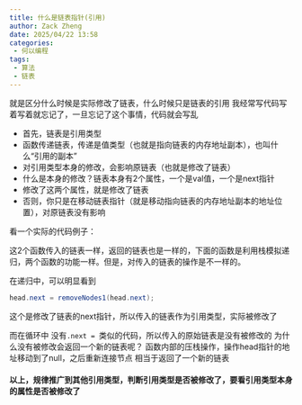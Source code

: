 ```yaml
---
title: 什么是链表指针(引用)
author: Zack Zheng
date: 2025/04/22 13:58
categories:
 - 何以编程
tags:
 - 算法
 - 链表
---
```


就是区分什么时候是实际修改了链表，什么时候只是链表的引用
我经常写代码写着写着就忘记了，一旦忘记了这个事情，代码就会写乱

+ 首先，链表是引用类型
+ 函数传递链表，传递是值类型（也就是指向链表的内存地址副本），也叫什么“引用的副本”
+ 对引用类型本身的修改，会影响原链表（也就是修改了链表）
+ 什么是本身的修改？链表本身有2个属性，一个是val值，一个是next指针
+ 修改了这两个属性，就是修改了链表
+ 否则，你只是在移动链表指针（就是移动指向链表的内存地址副本的地址位置），对原链表没有影响

看一个实际的代码例子：

<simple-img src="https://gitee.com/zackzhengxy/picGallery/raw/main/imgs/链表代码例子.png"></simple-img>

这2个函数传入的链表一样，返回的链表也是一样的，下面的函数是利用栈模拟递归，两个函数的功能一样。但是，对传入的链表的操作是不一样的。

在递归中，可以明显看到
```java
head.next = removeNodes1(head.next);
```
这个是修改了链表的next指针，所以传入的链表作为引用类型，实际被修改了

而在循环中
没有`.next = `类似的代码，所以传入的原始链表是没有被修改的
为什么没有被修改会返回一个新的链表呢？
函数内部的压栈操作，操作head指针的地址移动到了null，之后重新连接节点
相当于返回了一个新的链表

<h4>
以上，规律推广到其他引用类型，判断引用类型是否被修改了，要看引用类型本身的属性是否被修改了
</h4>

